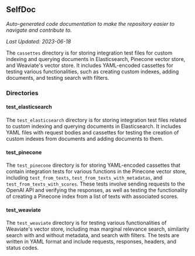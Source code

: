 <!--- START SELFDOC --->
## SelfDoc
_Auto-generated code documentation to make the repository easier to navigate and contribute to._

_Last Updated: 2023-06-18_

The `cassettes` directory is for storing integration test files for custom indexing and querying documents in Elasticsearch, Pinecone vector store, and Weaviate's vector store. It includes YAML-encoded cassettes for testing various functionalities, such as creating custom indexes, adding documents, and testing search with filters.

### Directories
#### test_elasticsearch
The `test_elasticsearch` directory is for storing integration test files related to custom indexing and querying documents in Elasticsearch. It includes YAML files with request bodies and cassettes for testing the creation of custom indexes from documents and adding documents to them.

#### test_pinecone
The `test_pinecone` directory is for storing YAML-encoded cassettes that contain integration tests for various functions in the Pinecone vector store, including `test_from_texts`, `test_from_texts_with_metadatas`, and `test_from_texts_with_scores`. These tests involve sending requests to the OpenAI API and verifying the responses, as well as testing the functionality of creating a Pinecone index from a list of texts with associated scores.

#### test_weaviate
The `test_weaviate` directory is for testing various functionalities of Weaviate's vector store, including max marginal relevance search, similarity search with and without metadata, and search with filters. The tests are written in YAML format and include requests, responses, headers, and status codes.

<!--- END SELFDOC --->